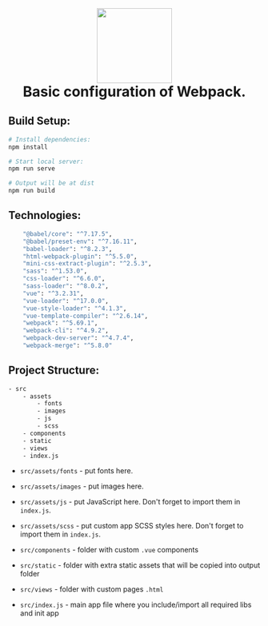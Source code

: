 <div align="center">
  <img width="150" height="150" src="https://webpack.js.org/assets/icon-square-big.svg">
  <h1 style="margin: 0" >Basic configuration of Webpack.</h1>
</div>

## Build Setup:

```bash
# Install dependencies:
npm install

# Start local server:
npm run serve

# Output will be at dist
npm run build
```


## Technologies:
```bash
    "@babel/core": "^7.17.5",
    "@babel/preset-env": "^7.16.11",
    "babel-loader": "^8.2.3",
    "html-webpack-plugin": "^5.5.0",
    "mini-css-extract-plugin": "^2.5.3",
    "sass": "^1.53.0",
    "css-loader": "^6.6.0",
    "sass-loader": "^8.0.2",
    "vue": "^3.2.31",
    "vue-loader": "^17.0.0",
    "vue-style-loader": "^4.1.3",
    "vue-template-compiler": "^2.6.14",
    "webpack": "^5.69.1",
    "webpack-cli": "^4.9.2",
    "webpack-dev-server": "^4.7.4",
    "webpack-merge": "^5.8.0"
```
## Project Structure:
```bash
- src
    - assets
        - fonts
        - images
        - js
        - scss
    - components
    - static
    - views
    - index.js
```
- `src/assets/fonts` - put fonts here.
- `src/assets/images` - put images here.
- `src/assets/js` - put JavaScript here. Don't forget to import them in `index.js`.
- `src/assets/scss` - put custom app SCSS styles here. Don't forget to import them in `index.js`.


- `src/components` - folder with custom `.vue` components
- `src/static` - folder with extra static assets that will be copied into output folder
- `src/views` - folder with custom pages `.html`
- `src/index.js` - main app file where you include/import all required libs and init app


